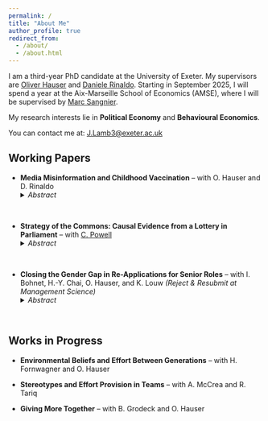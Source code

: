 ```yaml
---
permalink: /
title: "About Me"
author_profile: true
redirect_from: 
  - /about/
  - /about.html
---
```


I am a third-year PhD candidate at the University of Exeter. My supervisors are [Oliver Hauser](https://www.oliverhauser.org/) and [Daniele Rinaldo](https://danielerinaldo.com/). Starting in September 2025, I will spend a year at the Aix-Marseille School of Economics (AMSE), where I will be supervised by [Marc Sangnier](https://www.amse-aixmarseille.fr/en/members/sangnier).

My research interests lie in **Political Economy** and **Behavioural Economics**.

You can contact me at: J.Lamb3@exeter.ac.uk    

## **Working Papers**

- **Media Misinformation and Childhood Vaccination** – with O. Hauser and D. Rinaldo  
  <details>
    <summary><em>Abstract</em></summary>
    In 1998, The Lancet published an article that erroneously linked the Measles, Mumps, and Rubella (MMR) vaccine to autism. A media scare questioning the safety of the MMR vaccine followed. To analyze the effects of exposure to different reporting during this scare, we exploit exogenous variation in newspaper readership caused by the boycott of The Sun (England’s most widely read newspaper) in Liverpool. Using difference-in-differences and synthetic methods, we find that MMR vaccination rates fell 20% less in Liverpool compared to similar health authorities after the media scare. To analyze the reporting of newspapers around the time of the scare, we train word-embedding models on a corpus of newspaper articles. When compared to the most widely read newspaper in Liverpool after the boycott, The Sun’s reporting was more likely to drive fears about the vaccine, even when fraud surrounding the original Lancet paper became a major news story. In line with the natural language processing analysis, the differences in vaccination rates are largest for cohorts of children due to be vaccinated just after major events in the MMR scandal. 
  </details>
<br>


- **Strategy of the Commons: Causal Evidence from a Lottery in Parliament** – with [C. Powell](https://sites.google.com/view/connor-powell/home)
  <details>
    <summary><em>Abstract</em></summary>
    How do politicians secure top government positions? We exploit a natural experiment in the UK House of Commons, where Members of Parliament (MPs) submit their names to a ballot to win the opportunity to present and likely debate a bill of their choosing. We find that MPs that win the ballot are 71% (10.7 percentage points) more likely to hold high ranking jobs five years after the ballot, compared to MPs that submitted to the ballot but lost. Using their position in the ballot as an instrument, we provide causal evidence that this is not driven by ballot winners successfully converting bills into laws. Motivated by a simple model of political capital, we analyse the content of the bills using Natural Language Processing methods, to see if MPs are rewarded for using their bill to advance their party's objectives. In line with our model's predictions, we find that MPs presenting bills less similar to their previous speeches in Parliament are more likely to be young and, conditional on age, are more likely to have a high ranking job five years later.
  </details>
<br>

- **Closing the Gender Gap in Re-Applications for Senior Roles** – with I. Bohnet, H.-Y. Chai, O. Hauser, and K. Louw _(Reject & Resubmit at Management Science)_  
  <details>
    <summary><em>Abstract</em></summary>
    We study the effects of behaviorally-informed interventions to close the gender gap in re-application rates to senior roles. We randomized 1,386 female and male applicants (“finalists”) who were recently rejected in the final assessment round for a senior role into three conditions: Control, Confidence, and Confidence+Commitment, providing finalists with confidence-boosting information and—for female finalists—indicating the organization’s commitment to increasing gender diversity. Both treatments closed the gender gap in re-application rates. However, the treatments differed in how they achieve this: in the Confidence+Commitment condition, women significantly increased their application rates by nearly 30% (10.9 percentage points), while in the Confidence condition, the gender gap closed because men’s re-application rates were lower. Our results inform future research on interventions to reduce gender gaps and offer a practical solution for organizations aiming to achieve gender parity in leadership.
  </details>
<br>



## **Works in Progress**  

- **Environmental Beliefs and Effort Between Generations** – with H. Fornwagner and O. Hauser  

- **Stereotypes and Effort Provision in Teams** – with A. McCrea and R. Tariq  

- **Giving More Together** – with B. Grodeck and O. Hauser